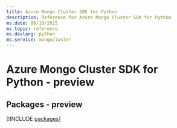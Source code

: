 ```yaml
---
title: Azure Mongo Cluster SDK for Python
description: Reference for Azure Mongo Cluster SDK for Python
ms.date: 06/18/2025
ms.topic: reference
ms.devlang: python
ms.service: mongocluster
---
```

# Azure Mongo Cluster SDK for Python - preview
## Packages - preview
[!INCLUDE [packages](mongo-cluster-index.md)]